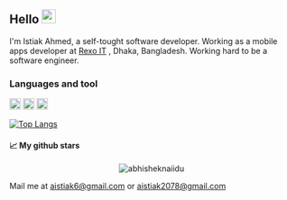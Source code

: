 ## Hello <img src="https://media.giphy.com/media/hvRJCLFzcasrR4ia7z/giphy.gif" width="25px"> 

I'm Istiak Ahmed, a self-tought software developer. Working as a mobile apps developer at [Rexo IT](https://www.rexoit.com/) , Dhaka, Bangladesh. Working hard to be a software engineer. 

<!--   ![GitHub followers](https://img.shields.io/github/followers/Istiak-Ahmed78?style=social)  ![Profile views](https://gpvc.arturio.dev/Istiak-Ahmed78) -->


### Languages and tool
<code><img height="20" src="https://storage.googleapis.com/cms-storage-bucket/ec64036b4eacc9f3fd73.svg"></code>
<code><img height="20" src="https://dart.dev/assets/shared/dart/logo+text/horizontal/white-e71fb382ad5229792cc704b3ee7a88f8013e986d6e34f0956d89c453b454d0a5.svg"></code>
<code><img height="20" src="https://brandslogos.com/wp-content/uploads/images/arduino-logo-1.png"></code>
<!-- [![Top Langs](https://github-readme-stats.vercel.app/api/top-langs/?username=Istiak-Ahmed78&theme=tokyonight)](https://github.com/anuraghazra/github-readme-stats) -->


[![Top Langs](https://github-readme-stats.vercel.app/api/top-langs/?username=Istiak-Ahmed78&layout=compact&theme=tokyonight)](https://github.com/anuraghazra/github-readme-stats)

#### 📈 My github stars

<!-- [![Isitak's GitHub stats](https://github-readme-stats.vercel.app/api?username=Istiak-Ahmed78&count_private=true&show_icons=true&theme=tokyonight)](https://github.com/anuraghazra/github-readme-stats?style=center) -->
<p align="center">  <img src="https://github-readme-stats.vercel.app/api?username=Istiak-Ahmed78&show_icons=true&theme=gotham" alt="abhisheknaiidu"  alt="Isitak" />
  
  Mail me at  <a href="aistiak6@gmail.com">aistiak6@gmail.com</a> or <a href="aistiak2078@gmail.com">aistiak2078@gmail.com</a> 

<!-- # Istiak Ahmed
### Flutter Developer, Student

Find me on [Facebook](https://www.facebook.com/profile.php?id=100005350577614), [Linkdin](https://www.linkedin.com/in/istiak-ahmed-7112951a3/) -->

